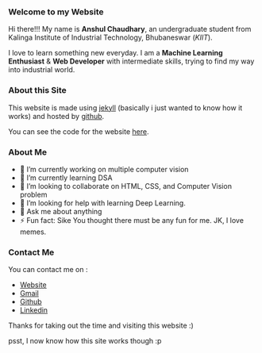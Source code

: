 ### Welcome to my Website


Hi there!!! My name is **Anshul Chaudhary**, an undergraduate student from Kalinga Institute of Industrial Technology, Bhubaneswar (_KIIT_).

I love to learn something new everyday. I am a **Machine Learning Enthusiast** & **Web Developer** with intermediate skills, trying to find my way into industrial world.

### About this Site

This website is made using [jekyll](https://jekyllrb.com/) (basically i just wanted to know how it works) and hosted by [github](https://github.com/).

You can see the code for the website [here](https://github.com/annchy/hola/tree/gh-pages). 


### About Me
- 🔭 I’m currently working on multiple computer vision
- 🌱 I’m currently learning DSA
- 👯 I’m looking to collaborate on HTML, CSS, and Computer Vision problem
- 🤔 I’m looking for help with learning Deep Learning.
- 💬 Ask me about anything
- ⚡ Fun fact: Sike You thought there must be any fun for me. JK, I love memes.

### Contact Me
You can contact me on :
- [Website](https://anschy.github.io)
- [Gmail](mailto:anshulchoudhary2001@gmail.com)
- [Github](https://github.com/anschy)
- [Linkedin](https://www.linkedin.com/in/anshul-chaudhary-2001/)


Thanks for taking out the time and visiting this website :)

psst, I now know how this site works though :p
